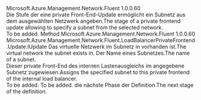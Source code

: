 <Type Name="IWithSubnet" FullName="Microsoft.Azure.Management.Network.Fluent.LoadBalancerPrivateFrontend.Update.IWithSubnet">
  <TypeSignature Language="C#" Value="public interface IWithSubnet" />
  <TypeSignature Language="ILAsm" Value=".class public interface auto ansi abstract IWithSubnet" />
  <TypeSignature Language="DocId" Value="T:Microsoft.Azure.Management.Network.Fluent.LoadBalancerPrivateFrontend.Update.IWithSubnet" />
  <TypeSignature Language="VB.NET" Value="Public Interface IWithSubnet" />
  <TypeSignature Language="F#" Value="type IWithSubnet = interface" />
  <AssemblyInfo>
    <AssemblyName>Microsoft.Azure.Management.Network.Fluent</AssemblyName>
    <AssemblyVersion>1.0.0.60</AssemblyVersion>
  </AssemblyInfo>
  <Interfaces />
  <Docs>
    <summary>
            <span data-ttu-id="1a9f1-101">Die Stufe der eine private Front-End-Update ermöglicht ein Subnetz aus dem ausgewählten Netzwerk angeben.</span><span class="sxs-lookup"><span data-stu-id="1a9f1-101">The stage of a private frontend update allowing to specify a subnet from the selected network.</span></span>
            </summary>
    <remarks>To be added.</remarks>
  </Docs>
  <Members>
    <Member MemberName="WithExistingSubnet">
      <MemberSignature Language="C#" Value="public Microsoft.Azure.Management.Network.Fluent.LoadBalancerPrivateFrontend.Update.IUpdate WithExistingSubnet (Microsoft.Azure.Management.Network.Fluent.INetwork network, string subnetName);" />
      <MemberSignature Language="ILAsm" Value=".method public hidebysig newslot virtual instance class Microsoft.Azure.Management.Network.Fluent.LoadBalancerPrivateFrontend.Update.IUpdate WithExistingSubnet(class Microsoft.Azure.Management.Network.Fluent.INetwork network, string subnetName) cil managed" />
      <MemberSignature Language="DocId" Value="M:Microsoft.Azure.Management.Network.Fluent.LoadBalancerPrivateFrontend.Update.IWithSubnet.WithExistingSubnet(Microsoft.Azure.Management.Network.Fluent.INetwork,System.String)" />
      <MemberSignature Language="VB.NET" Value="Public Function WithExistingSubnet (network As INetwork, subnetName As String) As IUpdate" />
      <MemberSignature Language="F#" Value="abstract member WithExistingSubnet : Microsoft.Azure.Management.Network.Fluent.INetwork * string -&gt; Microsoft.Azure.Management.Network.Fluent.LoadBalancerPrivateFrontend.Update.IUpdate" Usage="iWithSubnet.WithExistingSubnet (network, subnetName)" />
      <MemberType>Method</MemberType>
      <AssemblyInfo>
        <AssemblyName>Microsoft.Azure.Management.Network.Fluent</AssemblyName>
        <AssemblyVersion>1.0.0.60</AssemblyVersion>
      </AssemblyInfo>
      <ReturnValue>
        <ReturnType>Microsoft.Azure.Management.Network.Fluent.LoadBalancerPrivateFrontend.Update.IUpdate</ReturnType>
      </ReturnValue>
      <Parameters>
        <Parameter Name="network" Type="Microsoft.Azure.Management.Network.Fluent.INetwork" />
        <Parameter Name="subnetName" Type="System.String" />
      </Parameters>
      <Docs>
        <param name="network"><span data-ttu-id="1a9f1-102">Das virtuelle Netzwerk im Subnetz in vorhanden ist.</span><span class="sxs-lookup"><span data-stu-id="1a9f1-102">The virtual network the subnet exists in.</span></span></param>
        <param name="subnetName"><span data-ttu-id="1a9f1-103">Der Name eines Subnetzes.</span><span class="sxs-lookup"><span data-stu-id="1a9f1-103">The name of a subnet.</span></span></param>
        <summary>
            <span data-ttu-id="1a9f1-104">Dieser private Front-End des internen Lastenausgleichs im angegebene Subnetz zugewiesen.</span><span class="sxs-lookup"><span data-stu-id="1a9f1-104">Assigns the specified subnet to this private frontend of the internal load balancer.</span></span>
            </summary>
        <returns>To be added.</returns>
        <remarks>To be added.</remarks>
        <return><span data-ttu-id="1a9f1-105">die nächste Phase der Definition.</span><span class="sxs-lookup"><span data-stu-id="1a9f1-105">The next stage of the definition.</span></span></return>
      </Docs>
    </Member>
  </Members>
</Type>
